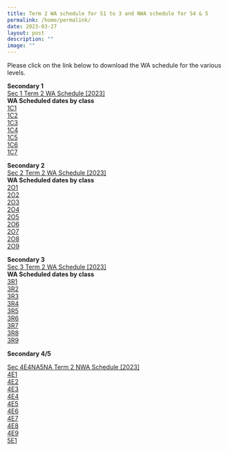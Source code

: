 ```yaml
---
title: Term 2 WA schedule for S1 to 3 and NWA schedule for S4 & 5
permalink: /home/permalink/
date: 2023-03-27
layout: post
description: ""
image: ""
---
```


Please click on the link below to download the WA schedule for the various levels. <br>

**Secondary 1**<br>
[Sec 1 Term 2 WA Schedule  [2023]](/files/S1_2023%20Term%202%20Weighted%20Assessment%20Schedule.pdf) <br> 
**WA Scheduled dates by class** <br>
[1C1](/files/Secondary%201%20%20Term%202%20WA%20Schedule%202023%20-%201C1.pdf) <BR>
[1C2](/files/Secondary%201%20%20Term%202%20WA%20Schedule%202023%20-%201C2.pdf) <BR>
[1C3](/files/Secondary%201%20%20Term%202%20WA%20Schedule%202023%20-%201C3.pdf) <BR>
[1C4](/files/Secondary%201%20%20Term%202%20WA%20Schedule%202023%20-%201C4.pdf) <BR>
[1C5](/files/Secondary%201%20%20Term%202%20WA%20Schedule%202023%20-%201C5.pdf) <BR>
[1C6](/files/Secondary%201%20%20Term%202%20WA%20Schedule%202023%20-%201C6.pdf) <BR>
[1C7](/files/Secondary%201%20%20Term%202%20WA%20Schedule%202023%20-%201C7.pdf)

**Secondary 2**<br>
[Sec 2 Term 2 WA Schedule [2023]](/files/S2_2023%20Term%202%20Weighted%20Assessment%20Schedule.pdf) <br>
**WA Scheduled dates by class** <BR>
[2O1](/files/Secondary%202%20Term%202%20WA%20Schedule%202023%20-%202O1.pdf) <BR>
[2O2](/files/Secondary%202%20Term%202%20WA%20Schedule%202023%20-%202O2.pdf) <BR>
[2O3](/files/Secondary%202%20Term%202%20WA%20Schedule%202023%20-%202O3.pdf) <BR>[2O4](/files/Secondary%202%20Term%202%20WA%20Schedule%202023%20-%202O4.pdf)<BR>
[2O5](/files/Secondary%202%20Term%202%20WA%20Schedule%202023%20-%202O5.pdf) <BR>
[2O6](/files/Secondary%202%20Term%202%20WA%20Schedule%202023%20-%202O6.pdf)<BR>
[2O7](/files/Secondary%202%20Term%202%20WA%20Schedule%202023%20-%202O7.pdf) <BR>[2O8](/files/Secondary%202%20Term%202%20WA%20Schedule%202023%20-%202O8.pdf) <BR>
[2O9](/files/Secondary%202%20Term%202%20WA%20Schedule%202023%20-%202O9.pdf)<br>

**Secondary 3** <br>
[Sec 3 Term 2 WA Schedule [2023]](/files/S3_2023%20Term%202%20Weighted%20Assessment%20Schedule.pdf) <br>
**WA Scheduled dates by class**<BR>
[3R1](/files/Secondary%203%20Term%202%20WA%20Schedule%202023%20-%203R1.pdf)<BR>
[3R2](/files/Secondary%203%20Term%202%20WA%20Schedule%202023%20-%203R2.pdf)<BR>
[3R3](/files/Secondary%203%20Term%202%20WA%20Schedule%202023%20-%203R3.pdf)<BR>
[3R4](/files/Secondary%203%20Term%202%20WA%20Schedule%202023%20-%203R4.pdf)<BR>
[3R5](/files/Secondary%203%20Term%202%20WA%20Schedule%202023%20-%203R5.pdf)<BR>
[3R6](/files/Secondary%203%20Term%202%20WA%20Schedule%202023%20-%203R6.pdf)<BR>
[3R7](/files/Secondary%203%20Term%202%20WA%20Schedule%202023%20-%203R7.pdf)<BR>
[3R8](/files/Secondary%203%20Term%202%20WA%20Schedule%202023%20-%203R8.pdf)<BR>
[3R9](/files/Secondary%203%20Term%202%20WA%20Schedule%202023%20-%203R9.pdf)<BR>

**Secondary 4/5**<br>

[Sec 4E4NA5NA Term 2 NWA Schedule [2023]](/files/S4_5_2023%20Term%202%20Weighted%20Assessment%20Schedule.pdf) <br>
[4E1](/files/Secondary%204_5%20Term%202%20NWA%20Schedule%202023%20-%204E1.pdf) <BR>
[4E2](/files/Secondary%204_5%20Term%202%20NWA%20Schedule%202023%20-%204E2.pdf) <BR>
[4E3](/files/Secondary%204_5%20Term%202%20NWA%20Schedule%202023%20-%204E3.pdf) <BR>
[4E4](/files/Secondary%204_5%20Term%202%20NWA%20Schedule%202023%20-%204E4.pdf) <BR>
[4E5](/files/Secondary%204_5%20Term%202%20NWA%20Schedule%202023%20-%204E5.pdf) <BR>
[4E6](/files/Secondary%204_5%20Term%202%20NWA%20Schedule%202023%20-%204E6.pdf) <BR>
[4E7](/files/Secondary%204_5%20Term%202%20NWA%20Schedule%202023%20-%204E7.pdf) <BR>
[4E8](/files/Secondary%204_5%20Term%202%20NWA%20Schedule%202023%20-%204E8.pdf)<BR>
[4E9](/files/Secondary%204_5%20Term%202%20NWA%20Schedule%202023%20-%204E9.pdf) <BR>
[5E1](/files/Secondary%204_5%20Term%202%20NWA%20Schedule%202023%20-%205E1.pdf)


